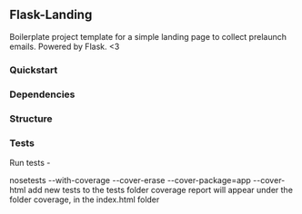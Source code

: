 ## Flask-Landing

Boilerplate project template for a simple landing page to collect prelaunch emails. Powered by Flask. <3

### Quickstart

### Dependencies

### Structure

### Tests


Run tests -

nosetests --with-coverage --cover-erase --cover-package=app --cover-html
add new tests to the tests folder
coverage report will appear under the folder coverage, in the index.html folder
